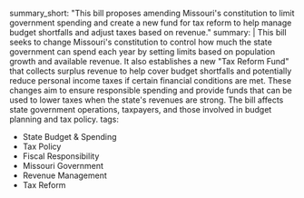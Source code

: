 summary_short: "This bill proposes amending Missouri's constitution to limit government spending and create a new fund for tax reform to help manage budget shortfalls and adjust taxes based on revenue."
summary: |
  This bill seeks to change Missouri's constitution to control how much the state government can spend each year by setting limits based on population growth and available revenue. It also establishes a new "Tax Reform Fund" that collects surplus revenue to help cover budget shortfalls and potentially reduce personal income taxes if certain financial conditions are met. These changes aim to ensure responsible spending and provide funds that can be used to lower taxes when the state's revenues are strong. The bill affects state government operations, taxpayers, and those involved in budget planning and tax policy.
tags:
  - State Budget & Spending
  - Tax Policy
  - Fiscal Responsibility
  - Missouri Government
  - Revenue Management
  - Tax Reform
